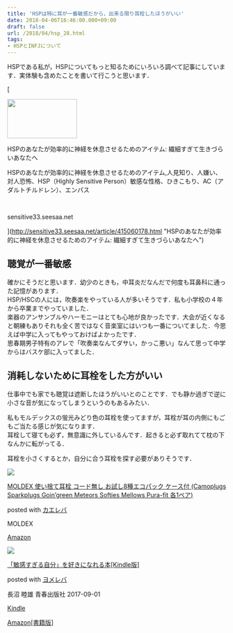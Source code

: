 ```yaml
---
title: 'HSPは特に耳が一番敏感だから，出来る限り耳栓したほうがいい'
date: 2018-04-06T16:46:00.000+09:00
draft: false
url: /2018/04/hsp_28.html
tags: 
- HSPとINFJについて
---
```


HSPである私が，HSPについてもっと知るためにいろいろ調べて記事にしています．実体験も含めたことを書いて行こうと思います．

[

<img src="https://s.wordpress.com/mshots/v1/http%3A%2F%2Fsensitive33.seesaa.net%2Farticle%2F415060178.html?w=160&#038;h=90" alt="" class="blogcard-thumb-image external-blogcard-thumb-image" width="160" height="90" />

HSPのあなたが効率的に神経を休息させるためのアイテム: 繊細すぎて生きづらいあなたへ

HSPのあなたが効率的に神経を休息させるためのアイテム,人見知り、人嫌い、対人恐怖、HSP（Highly Sensitive Person）敏感な性格、ひきこもり、AC（アダルトチルドレン）、エンパス

<img src="https://www.google.com/s2/favicons?domain=http://sensitive33.seesaa.net/article/415060178.html" alt="" class="blogcard-favicon-image external-blogcard-favicon-image" width="16" height="16" />

sensitive33.seesaa.net







](http://sensitive33.seesaa.net/article/415060178.html "HSPのあなたが効率的に神経を休息させるためのアイテム: 繊細すぎて生きづらいあなたへ")

聴覚が一番敏感
-------

確かにそうだと思います．幼少のときも，中耳炎だなんだで何度も耳鼻科に通った記憶があります．  
HSP/HSCの人には，吹奏楽をやっている人が多いそうです．私も小学校の４年から卒業までやっていました．  
楽器のアンサンブルやハーモニーはとても心地が良かったです．大会が近くなると朝練もありそれも全く苦ではなく音楽室にはいつも一番についてました．今思えば中学に入ってもやっておけばよかったです．  
思春期男子特有のアレで「吹奏楽なんてダサい，かっこ悪い」なんて思って中学からはバスケ部に入ってました．

消耗しないために耳栓をした方がいい
-----------------

仕事中でも家でも聴覚は遮断したほうがいいとのことです．でも静か過ぎで逆に小さな音が気になってしまうというのもあるみたい．

私もモルデックスの蛍光みどり色の耳栓を使ってますが，耳栓が耳の内側にもごもご当たる感じが気になります．  
耳栓して寝ても必ず，無意識に外しているんです．起きると必ず取れてて枕の下なんかに転がってる．

耳栓を小さくするとか，自分に合う耳栓を探す必要がありそうです．

[![](https://images-fe.ssl-images-amazon.com/images/I/514FSni2jOL._SL160_.jpg)](https://www.amazon.co.jp/exec/obidos/ASIN/B008CC8582/poizonppp-22/)

[MOLDEX 使い捨て耳栓 コード無し お試し8種エコパック ケース付 (Camoplugs Sparkplugs Goin’green Meteors Softies Mellows Pura-fit 各1ペア)](https://www.amazon.co.jp/exec/obidos/ASIN/B008CC8582/poizonppp-22/)

posted with [カエレバ](http://kaereba.com)

MOLDEX

[Amazon](https://www.amazon.co.jp/gp/search?keywords=%E3%83%A2%E3%83%AB%E3%83%87%E3%83%83%E3%82%AF%E3%82%B9&__mk_ja_JP=%E3%82%AB%E3%82%BF%E3%82%AB%E3%83%8A&tag=poizonppp-22)

[![](https://images-fe.ssl-images-amazon.com/images/I/51CKUgSXyJL._SL160_.jpg)](http://www.amazon.co.jp/exec/obidos/asin/B01H1H7EHQ/poizonppp-22/)

[「敏感すぎる自分」を好きになれる本\[Kindle版\]](http://www.amazon.co.jp/exec/obidos/asin/B01H1H7EHQ/poizonppp-22/)

posted with [ヨメレバ](https://yomereba.com)

長沼 睦雄 青春出版社 2017-09-01

[Kindle](http://www.amazon.co.jp/exec/obidos/ASIN/B01H1H7EHQ/poizonppp-22/)

[Amazon\[書籍版\]](http://www.amazon.co.jp/exec/obidos/ASIN/441303998X/poizonppp-22/)